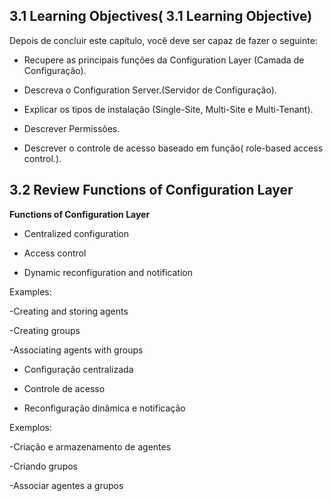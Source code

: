 ## 3.1 Learning Objectives( 3.1 Learning Objective)


Depois de concluir este capítulo, você deve ser capaz de fazer o seguinte:

- Recupere as principais funções da Configuration Layer (Camada de Configuração).

- Descreva o  Configuration Server.(Servidor de Configuração).

- Explicar os tipos de instalação (Single-Site, Multi-Site e Multi-Tenant).

- Descrever Permissões.

- Descrever o controle de acesso baseado em função( role-based access control.).


## 3.2 Review Functions of Configuration Layer

**Functions of Configuration Layer**


- Centralized configuration

- Access control

- Dynamic reconfiguration and notification

Examples:

-Creating and storing agents

-Creating groups

-Associating agents with groups

- Configuração centralizada

- Controle de acesso

- Reconfiguração dinâmica e notificação

Exemplos:

-Criação e armazenamento de agentes

-Criando grupos

-Associar agentes a grupos

